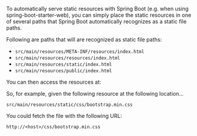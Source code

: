 To automatically serve static resources with Spring Boot (e.g. when using spring-boot-starter-web), you can simply place the static resources in one of several paths that Spring Boot automatically recognizes as a static file paths.

Following are paths that will are recognized as static file paths:

- `src/main/resources/META-INF/resources/index.html`
- `src/main/resources/resources/index.html`
- `src/main/resources/static/index.html`
- `src/main/resources/public/index.html`

You can then access the resources at:

So, for example, given the following resource at the following location...

`src/main/resources/static/css/bootstrap.min.css`

You could fetch the file with the following URL:

`http://<host>/css/bootstrap.min.css`

